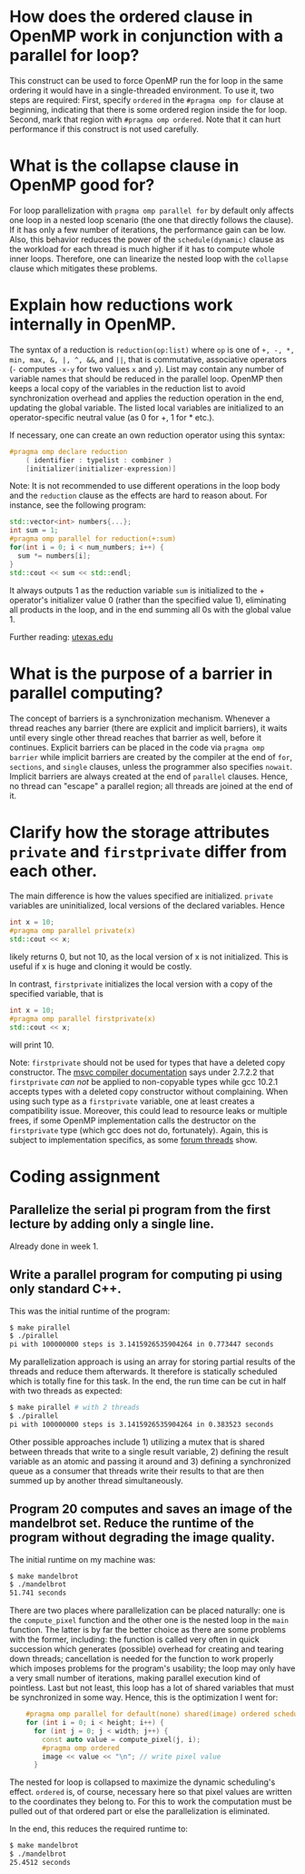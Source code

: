 # How does the ordered clause in OpenMP work in conjunction with a parallel for loop?
This construct can be used to force OpenMP run the for loop in the same ordering it would have in a single-threaded environment.
To use it, two steps are required:
First, specify `ordered` in the `#pragma omp for` clause at beginning, indicating that there is some ordered region inside the for loop.
Second, mark that region with `#pragma omp ordered`.
Note that it can hurt performance if this construct is not used carefully.

# What is the collapse clause in OpenMP good for?
For loop parallelization with `pragma omp parallel for` by default only affects one loop in a nested loop scenario (the one that directly follows the clause).
If it has only a few number of iterations, the performance gain can be low.
Also, this behavior reduces the power of the `schedule(dynamic)` clause as the workload for each thread is much higher if it has to compute whole inner loops.
Therefore, one can linearize the nested loop with the `collapse` clause which mitigates these problems.

# Explain how reductions work internally in OpenMP.
The syntax of a reduction is `reduction(op:list)` where `op` is one of `+, -, *, min, max, &, |, ^, &&`, and `||`, that is commutative, associative operators (`-` computes `-x-y` for two values `x` and `y`).
List may contain any number of variable names that should be reduced in the parallel loop.
OpenMP then keeps a local copy of the variables in the reduction list to avoid synchronization overhead and applies the reduction operation in the end, updating the global variable.
The listed local variables are initialized to an operator-specific neutral value (as 0 for +, 1 for * etc.).

If necessary, one can create an own reduction operator using this syntax:
```C
#pragma omp declare reduction
    ( identifier : typelist : combiner )
    [initializer(initializer-expression)]
```

Note: It is not recommended to use different operations in the loop body and the `reduction` clause as the effects are hard to reason about.
For instance, see the following program:
```cpp
std::vector<int> numbers{...};
int sum = 1;
#pragma omp parallel for reduction(+:sum)
for(int i = 0; i < num_numbers; i++) {
  sum *= numbers[i];
}
std::cout << sum << std::endl;
```
It always outputs 1 as the reduction variable `sum` is initialized to the + operator's initializer value 0 (rather than the specified value 1), eliminating all products in the loop, and in the end summing all 0s with the global value 1.

Further reading: [utexas.edu](https://pages.tacc.utexas.edu/~eijkhout/pcse/html/omp-reduction.html)

# What is the purpose of a barrier in parallel computing?
The concept of barriers is a synchronization mechanism.
Whenever a thread reaches any barrier (there are explicit and implicit barriers), it waits until every single other thread reaches that barrier as well, before it continues.
Explicit barriers can be placed in the code via `pragma omp barrier` while implicit barriers are created by the compiler at the end of `for`, `sections`, and `single` clauses, unless the programmer also specifies `nowait`.
Implicit barriers are always created at the end of `parallel` clauses.
Hence, no thread can "escape" a parallel region; all threads are joined at the end of it.

# Clarify how the storage attributes `private` and `firstprivate` differ from each other.
The main difference is how the values specified are initialized.
`private` variables are uninitialized, local versions of the declared variables.
Hence
```cpp
int x = 10;
#pragma omp parallel private(x)
std::cout << x;
```
likely returns 0, but not 10, as the local version of x is not initialized.
This is useful if x is huge and cloning it would be costly.

In contrast, `firstprivate` initializes the local version with a copy of the specified variable, that is
```cpp
int x = 10;
#pragma omp parallel firstprivate(x)
std::cout << x;
```
will print 10.

Note: `firstprivate` should not be used for types that have a deleted copy constructor.
The [msvc compiler documentation](https://docs.microsoft.com/en-us/cpp/parallel/openmp/2-directives?view=msvc-160#27-data-environment) says under 2.7.2.2 that `firstprivate` *can not* be applied to non-copyable types while gcc 10.2.1 accepts types with a deleted copy constructor without complaining.
When using such type as a `firstprivate` variable, one at least creates a compatibility issue.
Moreover, this could lead to resource leaks or multiple frees, if some OpenMP implementation calls the destructor on the `firstprivate` type (which gcc does not do, fortunately).
Again, this is subject to implementation specifics, as some [forum threads](https://community.intel.com/t5/Intel-C-Compiler/OpenMP-firstprivate-and-C-object-destruction/td-p/773088) show.

# Coding assignment
## Parallelize the serial pi program from the first lecture by adding only a single line.
Already done in week 1.
## Write a parallel program for computing pi using only standard C++.
This was the initial runtime of the program:
```bash
$ make pirallel
$ ./pirallel
pi with 100000000 steps is 3.1415926535904264 in 0.773447 seconds
```
My parallelization approach is using an array for storing partial results of the threads and reduce them afterwards.
It therefore is statically scheduled which is totally fine for this task.
In the end, the run time can be cut in half with two threads as expected:
```bash
$ make pirallel # with 2 threads
$ ./pirallel
pi with 100000000 steps is 3.1415926535904264 in 0.383523 seconds
```
Other possible approaches include 1) utilizing a mutex that is shared between threads that write to a single result variable, 2) defining the result variable as an atomic and passing it around and 3) defining a synchronized queue as a consumer that threads write their results to that are then summed up by another thread simultaneously.

## Program 20 computes and saves an image of the mandelbrot set. Reduce the runtime of the program without degrading the image quality.
The initial runtime on my machine was:
```bash
$ make mandelbrot
$ ./mandelbrot
51.741 seconds
```

There are two places where parallelization can be placed naturally: one is the `compute_pixel` function and the other one is the nested loop in the `main` function.
The latter is by far the better choice as there are some problems with the former, including:
the function is called very often in quick succession which generates (possible) overhead for creating and tearing down threads; cancellation is needed for the function to work properly which imposes problems for the program's usability; the loop may only have a very small number of iterations, making parallel execution kind of pointless.
Last but not least, this loop has a lot of shared variables that must be synchronized in some way.
Hence, this is the optimization I went for:
```cpp
    #pragma omp parallel for default(none) shared(image) ordered schedule(dynamic) collapse(2)
    for (int i = 0; i < height; i++) {
      for (int j = 0; j < width; j++) {
        const auto value = compute_pixel(j, i);
        #pragma omp ordered
        image << value << "\n"; // write pixel value
      }
```
The nested for loop is collapsed to maximize the dynamic scheduling's effect.
`ordered` is, of course, necessary here so that pixel values are written to the coordinates they belong to.
For this to work the computation must be pulled out of that ordered part or else the parallelization is eliminated.

In the end, this reduces the required runtime to:
```bash
$ make mandelbrot
$ ./mandelbrot
25.4512 seconds
```
